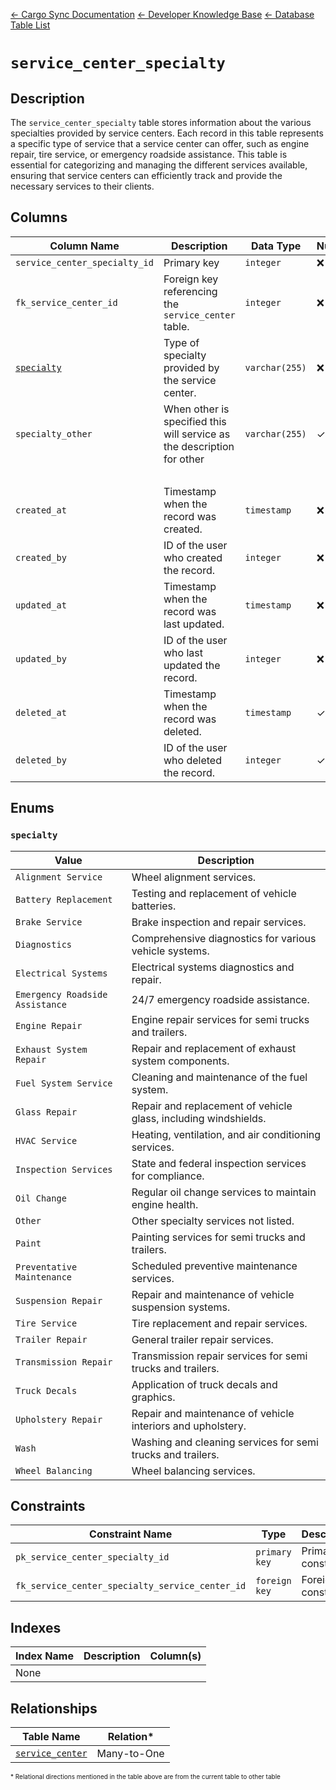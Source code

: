 [← Cargo Sync Documentation](../../../../readme.md) [← Developer Knowledge Base](../../readme.md) [← Database Table List](../database-design.md)

# `service_center_specialty`

## Description

The `service_center_specialty` table stores information about the various specialties provided by service centers. Each record in this table represents a specific type of service that a service center can offer, such as engine repair, tire service, or emergency roadside assistance. This table is essential for categorizing and managing the different services available, ensuring that service centers can efficiently track and provide the necessary services to their clients.

## Columns

|Column Name|Description|Data Type|Nullable|Default|
|-|-|-|-|-|
|`service_center_specialty_id`|Primary key|`integer`|❌||
|`fk_service_center_id`|Foreign key referencing the `service_center` table.|`integer`|❌||
|[`specialty`](#specialty)|Type of specialty provided by the service center.|`varchar(255)`|❌||
|`specialty_other`|When other is specified this will service as the description for other|`varchar(255)`|✓|`null`|
|&nbsp;|
|`created_at`|Timestamp when the record was created.|`timestamp`|❌|`current_timestamp`|
|`created_by`|ID of the user who created the record.|`integer`|❌|-1|
|`updated_at`|Timestamp when the record was last updated.|`timestamp`|❌|`current_timestamp`|
|`updated_by`|ID of the user who last updated the record.|`integer`|❌|-1|
|`deleted_at`|Timestamp when the record was deleted.|`timestamp`|✓|`null`|
|`deleted_by`|ID of the user who deleted the record.|`integer`|✓|`null`|

## Enums

### `specialty`

|Value|Description|
|-|-|
|`Alignment Service`|Wheel alignment services.|
|`Battery Replacement`| Testing and replacement of vehicle batteries.|
|`Brake Service`|Brake inspection and repair services.|
|`Diagnostics`| Comprehensive diagnostics for various vehicle systems.|
|`Electrical Systems`|Electrical systems diagnostics and repair.|
|`Emergency Roadside Assistance`|24/7 emergency roadside assistance.|
|`Engine Repair`|Engine repair services for semi trucks and trailers.|
|`Exhaust System Repair`| Repair and replacement of exhaust system components.|
|`Fuel System Service`| Cleaning and maintenance of the fuel system.|
|`Glass Repair`| Repair and replacement of vehicle glass, including windshields.|
|`HVAC Service`|Heating, ventilation, and air conditioning services.|
|`Inspection Services`| State and federal inspection services for compliance.|
|`Oil Change`| Regular oil change services to maintain engine health.|
|`Other`|Other specialty services not listed.|
|`Paint`|Painting services for semi trucks and trailers.|
|`Preventative Maintenance`|Scheduled preventive maintenance services.|
|`Suspension Repair`| Repair and maintenance of vehicle suspension systems.|
|`Tire Service`|Tire replacement and repair services.|
|`Trailer Repair`|General trailer repair services.|
|`Transmission Repair`|Transmission repair services for semi trucks and trailers.|
|`Truck Decals`|Application of truck decals and graphics.|
|`Upholstery Repair`| Repair and maintenance of vehicle interiors and upholstery.|
|`Wash`|Washing and cleaning services for semi trucks and trailers.|
|`Wheel Balancing`|Wheel balancing services.|




## Constraints

|Constraint Name|Type|Description|Column(s)|
|--|--|--|--|
|`pk_service_center_specialty_id`|`primary key`|Primary key constraint|`service_center_specialty_id`|
|`fk_service_center_specialty_service_center_id`|`foreign key`|Foreign key constraint|`fk_service_center_id`|

## Indexes

|Index Name|Description|Column(s)|
|-|-|-|
|None|

## Relationships

|Table Name|Relation*|
|-|-|
|[`service_center`](./service-center-table.md)|Many-to-One|


<span style="font-size:10px">\* Relational directions mentioned in the table above are from the current table to other table</span>